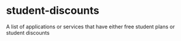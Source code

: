 # student-discounts
A list of applications or services that have either free student plans or student discounts
